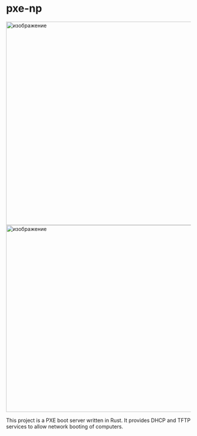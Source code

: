 # pxe-np
<img width="1399" height="554" alt="изображение" src="https://github.com/user-attachments/assets/f6775e3f-68bc-4b9b-9f3b-34e1ec6ffa69" />


<img width="1121" height="509" alt="изображение" src="https://github.com/user-attachments/assets/4c10bf5f-ef2a-4298-972d-1d043c04f671" />

This project is a PXE boot server written in Rust. It provides DHCP and TFTP services to allow network booting of computers.
